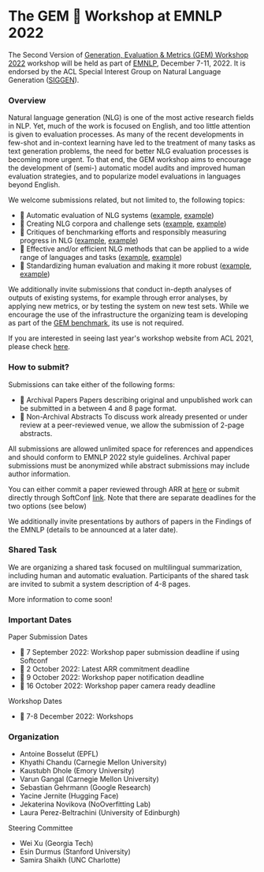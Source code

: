 
# The GEM 💎 Workshop at EMNLP 2022


The Second Version of [Generation, Evaluation & Metrics (GEM) Workshop 2022](https://gem-benchmark.com/) workshop will be held as part of [EMNLP](https://2022.emnlp.org/), December 7-11, 2022. It is endorsed by the ACL Special Interest Group on Natural Language Generation ([SIGGEN](https://aclweb.org/aclwiki/SIGGEN)).

### Overview
Natural language generation (NLG) is one of the most active research fields in NLP. Yet, much of the work is focused on English, and too little attention is given to evaluation processes. As many of the recent developments in few-shot and in-context learning have led to the treatment of many tasks as text generation problems, the need for better NLG evaluation processes is becoming more urgent. To that end, the GEM workshop aims to encourage the development of (semi-) automatic model audits and improved human evaluation strategies, and to popularize model evaluations in languages beyond English. 

We welcome submissions related, but not limited to, the following topics:

- 💎 Automatic evaluation of NLG systems ([example](https://aclanthology.org/2021.gem-1.8/), [example](https://aclanthology.org/2021.gem-1.1/))
- 💎 Creating NLG corpora and challenge sets ([example](https://aclanthology.org/2022.tacl-1.4/), [example](https://openreview.net/forum?id=CSi1eu_2q96))
- 💎 Critiques of benchmarking efforts and responsibly measuring progress in NLG ([example](https://aclanthology.org/2020.emnlp-main.393/), [example](https://openreview.net/forum?id=j6NxpQbREA1)) 
- 💎 Effective and/or efficient NLG methods that can be applied to a wide range of languages and tasks ([example](https://aclanthology.org/2020.tacl-1.47/), [example](https://aclanthology.org/2021.gem-1.16/))
- 💎 Standardizing human evaluation and making it more robust ([example](https://aclanthology.org/2021.tacl-1.87/), [example](https://aclanthology.org/2022.humeval-1.7/))

We additionally invite submissions that conduct in-depth analyses of outputs of existing systems, for example through error analyses, by applying new metrics, or by testing the system on new test sets. While we encourage the use of the infrastructure the organizing team is developing as part of the [GEM benchmark](https://arxiv.org/abs/2206.11249 ), its use is not required. 

If you are interested in seeing last year's workshop website from ACL 2021, please check [here](/workshop/2021).

### How to submit?
Submissions can take either of the following forms:
- 💎 Archival Papers Papers describing original and unpublished work can be submitted in a between 4 and 8 page format. 
- 💎 Non-Archival Abstracts To discuss work already presented or under review at a peer-reviewed venue, we allow the submission of 2-page abstracts.

All submissions are allowed unlimited space for references and appendices and should conform to EMNLP 2022 style guidelines. Archival paper submissions must be anonymized while abstract submissions may include author information. 

You can either commit a paper reviewed through ARR at [here](https://openreview.net/group?id=EMNLP/2022/Workshop/GEM) or submit directly through SoftConf [link](https://softconf.com/emnlp2022/gem2022). Note that there are separate deadlines for the two options (see below)

We additionally invite presentations by authors of papers in the Findings of the EMNLP (details to be announced at a later date).

### Shared Task
We are organizing a shared task focused on multilingual summarization, including human and automatic evaluation. Participants of the shared task are invited to submit a system description of 4-8 pages.

More information to come soon!

### Important Dates

Paper Submission Dates
- 📅 7 September 2022: Workshop paper submission deadline if using Softconf 
- 📅 2 October 2022:   Latest ARR commitment deadline 
- 📅 9 October 2022:   Workshop paper notification deadline
- 📅 16 October 2022:  Workshop paper camera ready deadline

Workshop Dates
- 📅 7-8 December 2022: Workshops

### Organization

- Antoine Bosselut (EPFL)
- Khyathi Chandu (Carnegie Mellon University) 
- Kaustubh Dhole (Emory University)
- Varun Gangal (Carnegie Mellon University) 
- Sebastian Gehrmann (Google Research)
- Yacine Jernite (Hugging Face)
- Jekaterina Novikova (NoOverfitting Lab) 
- Laura Perez-Beltrachini (University of Edinburgh)

Steering Committee
- Wei Xu (Georgia Tech)
- Esin Durmus (Stanford University)
- Samira Shaikh (UNC Charlotte)

